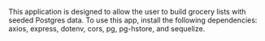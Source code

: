 This application is designed to allow the user to build grocery lists with seeded Postgres data.
To use this app, install the following dependencies: axios, express, dotenv, cors, pg, pg-hstore, and sequelize.